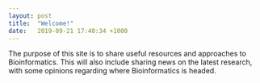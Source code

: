 ```yaml
---
layout: post
title:  "Welcome!"
date:   2019-09-21 17:40:34 +1000
---
```


The purpose of this site is to share useful resources and approaches to Bioinformatics.
This will also include sharing news on the latest research, with some opinions regarding 
where Bioinformatics is headed. 
